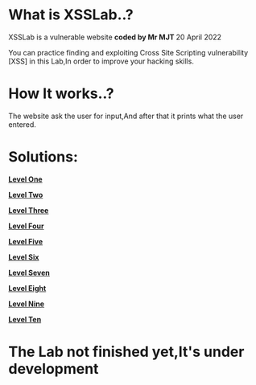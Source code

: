  # What is XSSLab..?

XSSLab is a vulnerable website <b> coded by Mr MJT </b>
20 April 2022

You can practice finding and exploiting Cross Site Scripting vulnerability [XSS] in this Lab,In order to improve your hacking skills.

# How It works..?

The website ask the user for input,And after that it prints what the user entered.

# Solutions:

<a href="#"><b>Level One</b></a>

<a href="#"><b>Level Two</b></a>

<a href="#"><b>Level Three</b></a>

<a href="#"><b>Level Four</b></a>

<a href="#"><b>Level Five</b></a>

<a href="#"><b>Level Six</b></a>

<a href="#"><b>Level Seven</b></a>

<a href="#"><b>Level Eight</b></a>

<a href="#"><b>Level Nine</b></a>

<a href="#"><b>Level Ten</b></a>

# The Lab not finished yet,It's under development

